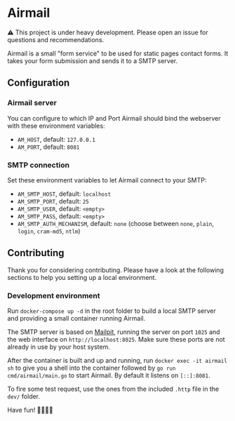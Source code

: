 # Airmail

⚠️ This project is under heavy development. Please open an issue for questions and recommendations.


Airmail is a small "form service" to be used for static pages contact forms. It takes your form submission and sends it to a SMTP server.

## Configuration

### Airmail server

You can configure to which IP and Port Airmail should bind the webserver with these environment variables:

- `AM_HOST`, default: `127.0.0.1`
- `AM_PORT`, default: `8081`

### SMTP connection

Set these environment variables to let Airmail connect to your SMTP:

- `AM_SMTP_HOST`, default: `localhost`
- `AM_SMTP_PORT`, default: `25`
- `AM_SMTP_USER`, default: `<empty>`
- `AM_SMTP_PASS`, default: `<empty>`
- `AM_SMTP_AUTH_MECHANISM`, default: `none` (choose between `none`, `plain`, `login`, `cram-md5`, `ntlm`)



## Contributing

Thank you for considering contributing. Please have a look at the following sections to help you setting up a local environment.

### Development environment

Run `docker-compose up -d` in the root folder to build a local SMTP server and providing a small container running Airmail.

The SMTP server is based on [Mailpit](https://github.com/axllent/mailpit), running the server on port `1025` and the web interface on `http://localhost:8025`. Make sure these ports are not already in use by your host system.

After the container is built and up and running, run `docker exec -it airmail sh` to give you a shell into the container followed by `go run cmd/airmail/main.go` to start Airmail. By default it listens on `[::]:8081`.

To fire some test request, use the ones from the included `.http` file in the `dev/` folder.

Have fun! 🕺🏻💃🏻
